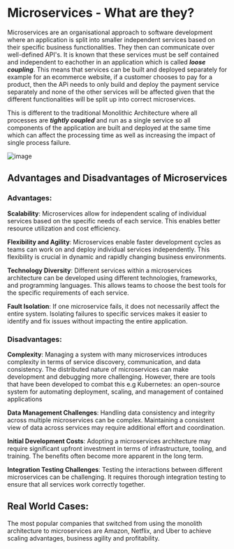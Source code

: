 # Microservices - What are they?

Microservices are an organisational approach to software development where an application is split into smaller independent services based on their specific business functionalities. They then can communicate over well-defined API's.
It is known that these services must be self contained and independent to eachother in an application which is called ***loose coupling***. This means that services can be built and deployed separately for example for an ecommerce website, if a customer chooses to pay for a product, then the APi needs to only build and deploy the payment service separately and none of the other services will be affected given that the different functionalities will be split up into correct microservices.

This is different to the traditional Monolithic Architecture where all processes are ***tightly coupled*** and run as a single service so all components of the application are built and deployed at the same time which can affect the processing time as well as increasing the impact of single process failure.

![image](https://github.com/g-sreshtha/software-engineering/assets/146075375/15d9fd13-0613-4fc3-a84e-5f8ac7f4afbf)

## Advantages and Disadvantages of Microservices

### Advantages:
**Scalability**: Microservices allow for independent scaling of individual services based on the specific needs of each service. This enables better resource utilization and cost efficiency.

**Flexibility and Agility**: Microservices enable faster development cycles as teams can work on and deploy individual services independently. This flexibility is crucial in dynamic and rapidly changing business environments.

**Technology Diversity**: Different services within a microservices architecture can be developed using different technologies, frameworks, and programming languages. This allows teams to choose the best tools for the specific requirements of each service.

**Fault Isolation**: If one microservice fails, it does not necessarily affect the entire system. Isolating failures to specific services makes it easier to identify and fix issues without impacting the entire application.

### Disadvantages:
**Complexity**: Managing a system with many microservices introduces complexity in terms of service discovery, communication, and data consistency. The distributed nature of microservices can make development and debugging more challenging. However, there are tools that have been developed to combat this e.g Kubernetes: an open-source system for automating deployment, scaling, and management of contained applications

**Data Management Challenges**: Handling data consistency and integrity across multiple microservices can be complex. Maintaining a consistent view of data across services may require additional effort and coordination.

**Initial Development Costs**: Adopting a microservices architecture may require significant upfront investment in terms of infrastructure, tooling, and training. The benefits often become more apparent in the long term.

**Integration Testing Challenges**: Testing the interactions between different microservices can be challenging. It requires thorough integration testing to ensure that all services work correctly together.

## Real World Cases:
The most popular companies that switched from using the monolith architecture to microservices are Amazon, Netflix, and Uber to achieve scaling advantages, business agility and profitability. 
